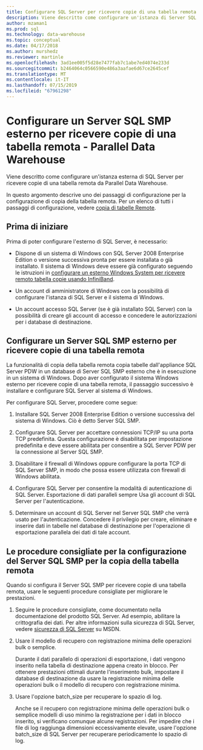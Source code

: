 ```yaml
---
title: Configurare SQL Server per ricevere copie di una tabella remota - Parallel Data Warehouse | Microsoft Docs
description: Viene descritto come configurare un'istanza di Server SQL SMP esterna per ricevere copie di una tabella remota da Parallel Data Warehouse.
author: mzaman1
ms.prod: sql
ms.technology: data-warehouse
ms.topic: conceptual
ms.date: 04/17/2018
ms.author: murshedz
ms.reviewer: martinle
ms.openlocfilehash: 3ad1ee005f5d28e7477fab7c1abe7ed4074e233d
ms.sourcegitcommit: b2464064c0566590e486a3aafae6d67ce2645cef
ms.translationtype: MT
ms.contentlocale: it-IT
ms.lasthandoff: 07/15/2019
ms.locfileid: "67961298"
---
```

# <a name="configure-an-external-smp-sql-server-to-receive-remote-table-copies---parallel-data-warehouse"></a>Configurare un Server SQL SMP esterno per ricevere copie di una tabella remota - Parallel Data Warehouse
Viene descritto come configurare un'istanza esterna di SQL Server per ricevere copie di una tabella remota da Parallel Data Warehouse.  

In questo argomento descrive uno dei passaggi di configurazione per la configurazione di copia della tabella remota. Per un elenco di tutti i passaggi di configurazione, vedere [copia di tabelle Remote](remote-table-copy.md).  
  
## <a name="before-you-begin"></a>Prima di iniziare  
Prima di poter configurare l'esterno di SQL Server, è necessario:  
  
-   Dispone di un sistema di Windows con SQL Server 2008 Enterprise Edition o versione successiva pronta per essere installata o già installato. Il sistema di Windows deve essere già configurato seguendo le istruzioni in [configurare un esterno Windows System per ricevere remoto tabella copie usando InfiniBand](configure-an-external-windows-system-to-receive-remote-table-copies-using-infiniband.md).  
  
-   Un account di amministratore di Windows con la possibilità di configurare l'istanza di SQL Server e il sistema di Windows.  
  
-   Un account accesso SQL Server (se è già installato SQL Server) con la possibilità di creare gli account di accesso e concedere le autorizzazioni per i database di destinazione.  
  
## <a name="HowToSQLServer"></a>Configurare un Server SQL SMP esterno per ricevere copie di una tabella remota  
La funzionalità di copia della tabella remota copia tabelle dall'appliance SQL Server PDW in un database di Server SQL SMP esterno che è in esecuzione in un sistema di Windows. Dopo aver configurato il sistema Windows esterno per ricevere copie di una tabella remota, il passaggio successivo è installare e configurare SQL Server al sistema di Windows.  
  
Per configurare SQL Server, procedere come segue:  
  
1.  Installare SQL Server 2008 Enterprise Edition o versione successiva del sistema di Windows. Ciò è detto Server SQL SMP.  
  
2.  Configurare SQL Server per accettare connessioni TCP/IP su una porta TCP predefinita. Questa configurazione è disabilitata per impostazione predefinita e deve essere abilitata per consentire a SQL Server PDW per la connessione al Server SQL SMP.  
  
3.  Disabilitare il firewall di Windows oppure configurare la porta TCP di SQL Server SMP, in modo che possa essere utilizzata con firewall di Windows abilitata.  
  
4.  Configurare SQL Server per consentire la modalità di autenticazione di SQL Server. Esportazione di dati paralleli sempre Usa gli account di SQL Server per l'autenticazione.  
  
5.  Determinare un account di SQL Server nel Server SQL SMP che verrà usato per l'autenticazione. Concedere il privilegio per creare, eliminare e inserire dati in tabelle nel database di destinazione per l'operazione di esportazione parallela dei dati di tale account.  
  
## <a name="BPSQLConfig"></a>Le procedure consigliate per la configurazione del Server SQL SMP per la copia della tabella remota  
Quando si configura il Server SQL SMP per ricevere copie di una tabella remota, usare le seguenti procedure consigliate per migliorare le prestazioni.  
  
1.  Seguire le procedure consigliate, come documentato nella documentazione del prodotto SQL Server. Ad esempio, abilitare la crittografia dei dati. Per altre informazioni sulla sicurezza di SQL Server, vedere [sicurezza di SQL Server](../relational-databases/security/securing-sql-server.md) su MSDN.  
  
2.  Usare il modello di recupero con registrazione minima delle operazioni bulk o semplice.  
  
    Durante il dati parallelo di operazioni di esportazione, i dati vengono inserito nella tabella di destinazione appena creato in blocco. Per ottenere prestazioni ottimali durante l'inserimento bulk, impostare il database di destinazione da usare la registrazione minima delle operazioni bulk o il modello di recupero con registrazione minima.  
  
3.  Usare l'opzione batch_size per recuperare lo spazio di log.  
  
    Anche se il recupero con registrazione minima delle operazioni bulk o semplice modelli di uso minimo la registrazione per i dati in blocco inserito, si verificano comunque alcune registrazioni. Per impedire che i file di log raggiunga dimensioni eccessivamente elevate, usare l'opzione batch_size di SQL Server per recuperare periodicamente lo spazio di log.  
  
<!-- MISSING LINKS 
## See Also  
[Common Metadata Query Examples &#40;SQL Server PDW&#41;](../sqlpdw/common-metadata-query-examples-sql-server-pdw.md)  
-->
  
